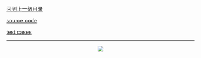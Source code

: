 [回到上一级目录](https://zhaochenyou.github.io/Way-to-Algorithm/Chapter-3/)

[source code](https://github.com/zhaochenyou/Way-to-Algorithm/blob/master/Chapter-3/src/RedBlackTree.hpp)

[test cases](https://github.com/zhaochenyou/Way-to-Algorithm/blob/master/Chapter-3/src/RedBlackTree.cpp)

----------
<p align="center"><img src="https://github.com/zhaochenyou/Way-to-Algorithm/raw/master/Chapter-3/res/RedBlackTree.png" /></p>
